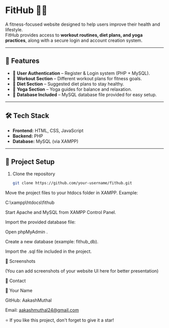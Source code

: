# FitHub 🏋️‍♂️  

A fitness-focused website designed to help users improve their health and lifestyle.  
FitHub provides access to **workout routines, diet plans, and yoga practices**, along with a secure login and account creation system.  

---

## 🚀 Features  

- 🔑 **User Authentication** – Register & Login system (PHP + MySQL).  
- 🏃 **Workout Section** – Different workout plans for fitness goals.  
- 🥗 **Diet Section** – Suggested diet plans to stay healthy.  
- 🧘 **Yoga Section** – Yoga guides for balance and relaxation.  
- 💾 **Database Included** – MySQL database file provided for easy setup.  

---

## 🛠️ Tech Stack  

- **Frontend:** HTML, CSS, JavaScript  
- **Backend:** PHP  
- **Database:** MySQL (via XAMPP)  

---

## 📂 Project Setup  

1. Clone the repository  
   ```bash
   git clone https://github.com/your-username/fithub.git


Move the project files to your htdocs folder in XAMPP.
Example:

C:\xampp\htdocs\fithub


Start Apache and MySQL from XAMPP Control Panel.

Import the provided database file:

Open phpMyAdmin
.

Create a new database (example: fithub_db).

Import the .sql file included in the project.

📸 Screenshots

(You can add screenshots of your website UI here for better presentation)

📧 Contact

👤 Your Name

GitHub: AakashMuthal

Email: aakashmuthal24@gmail.com

⭐ If you like this project, don't forget to give it a star!
